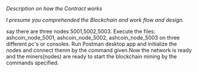 *Description on how the Contract works*

*I presume you comprehended the Blockchain and work flow and design.*

say there are three nodes 5001,5002,5003.
Execute the files: ashcoin_node_5001, ashcoin_node_5002, ashcoin_node_5003 on three different pc's or consoles.
Run Postman desktop app and initialize the nodes and connect thenm by the command given.Now the network is ready and the miners(nodes) are ready to start the blockchain mining by the commands specified.
